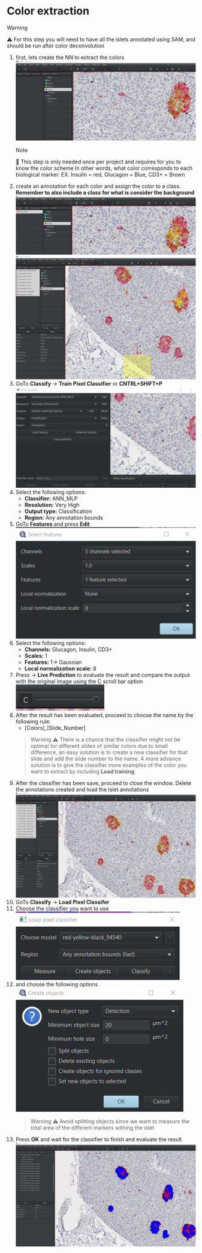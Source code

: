 # Color extraction

> [!WARNING]
> ⚠️ For this step you will need to have all the islets annotated using SAM, and should be run after color deconvolution

1. first, lets create the NN to extract the colors
    ![Image Opend](/img/color-extraction/image.png)
    > [!NOTE]
    > 📝 This step is only needed once per project and requires for you to know the color scheme
    > In other words, what color corresponds to each biological marker.
    > EX. Insulin = red, Glucagon = Blue, CD3+ = Brown
2. create an annotation for each color and assign the color to a class. **Remember to also include a class for what is consider the background**
    ![Annotation with wand tool](/img/color-extraction/image-1.png)
    ![Annotation finished](/img/color-extraction/image-2.png)
3. GoTo **Classify** -> **Train Pixel Classifier** or **CNTRL+SHIFT+P**
    ![Alt text](/img/color-extraction/image-3.png)
4. Select the following options:
   * **Classifier:** ANN_MLP
   * **Resolution:** Very High
   * **Output type:** Classification
   * **Region:** Any annotation bounds
5. GoTo **Features** and press **Edit**
    ![Alt text](/img/color-extraction/image-4.png)
6. Select the following options:
   * **Channels:** Glucagon, Insulin, CD3+
   * **Scales:** 1
   * **Features:** 1-> Gaussian
   * **Local normalization scale:** 8
7. Press -> **Live Prediction** to evaluate the result and compare the output with the original image using the C scroll bar option 
    ![Alt text](/img/color-extraction/image-5.png)
8. After the result has been evaluated, proceed to choose the name by the following rule:
   * [Colors]_[Slide_Number]
    > Warning
    > ⚠️ There is a chance that the classifier might not be optimal for different slides of similar colors due to small difference, an easy solution is to create a new classifier for that slide and add the slide number to the name. A more advance solution is to give the classifier more examples of the color you want to extract by including **Load training**.
9. After the classifier has been save, proceed to close the window. Delete the annotations created and load the Islet annotations
    ![Alt text](/img/color-extraction/image-6.png)
10.  GoTo **Classify** -> **Load Pixel Classifer**
11. Choose the classifier you want to use
   ![Alt text](/img/color-extraction/image-7.png)
12. and choose the following options 
    ![Alt text](/img/color-extraction/image-8.png)
    > Warning 
    > ⚠️ Avoid splitting objects since we want to measure the total area of the different markers withing the islet 
13. Press **OK** and wait for the classifier to finish and evaluate the result 
    ![Alt text](/img/color-extraction/image-9.png)

